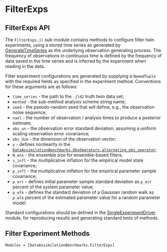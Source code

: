 # FilterExps 

## FilterExps API
The `FilterExps.jl` sub-module contains methods to configure filter twin experiments, using a
stored time series as generated by [GenerateTimeSeries](@ref) as the underlying
observation generating process.  The frequency of observations in continuous time is defined
by the frequency of data saved in the time series and is inferred by the experiment
when reading in the data.

Filter experiment configurations are generated by supplying a `NamedTuple` with the required fields
as specified in the experiment method.  Conventions for these arguments are as follows:
  * `time_series` - the path to the `.jld2` truth twin data set;
  * `method` - the sub-method analysis scheme string name;
  * `seed` - the pseudo-random seed that will define, e.g., the observation noise sequence;
  * `nanl` - the number of observation / analysis times to produce a posterior estimate;
  * `obs_un` - the observation error standard deviation, assuming a uniform scaling observation error covariance;
  * `obs_dim` - the dimension of the observation vector;
  * `γ` - defines nonliearity in the [`DataAssimilationBenchmarks.ObsOperators.alternating_obs_operator`](@ref);
  * `N_ens` - the ensemble size for ensemble-based filters;
  * `s_infl` - the multiplicative inflation for the empirical model state covariance;
  * `p_infl` - the multiplicative inlfation for the empirical parameter sample covariance;
  * `p_err` - defines initial parameter sample standard deviation as `p_err` percent of the system parameter value;
  * `p_wlk` - defines the standard deviation of a Gaussian random walk as `p_wlk` percent of the estimated parameter value for a random parameter model.

Standard configurations should be defined in the [SingleExperimentDriver](@ref) module, for reproducing results
and generating standard tests of methods.

## Filter Experiment Methods

```@autodocs
Modules = [DataAssimilationBenchmarks.FilterExps]
```
